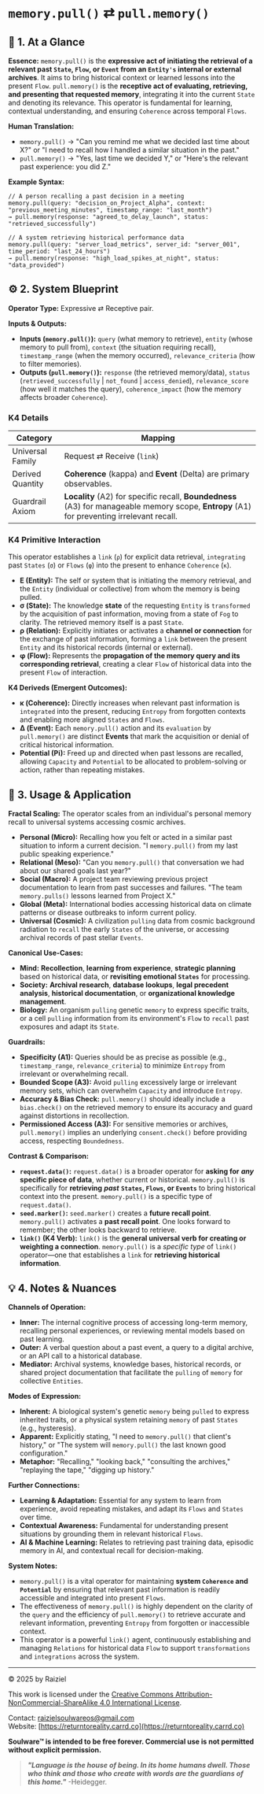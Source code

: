 # `memory.pull()` ⇄ `pull.memory()`

## 📝 1. At a Glance

**Essence:** `memory.pull()` is the **expressive act of initiating the retrieval of a relevant past `State`, `Flow`, or `Event` from an `Entity's` internal or external archives**. It aims to bring historical context or learned lessons into the present `Flow`. `pull.memory()` is the **receptive act of evaluating, retrieving, and presenting that requested memory**, integrating it into the current `State` and denoting its relevance. This operator is fundamental for learning, contextual understanding, and ensuring `Coherence` across temporal `Flows`.

**Human Translation:**

- `memory.pull()` → "Can you remind me what we decided last time about X?" or "I need to recall how I handled a similar situation in the past."
- `pull.memory()` → "Yes, last time we decided Y," or "Here's the relevant past experience: you did Z."

**Example Syntax:**

```
// A person recalling a past decision in a meeting
memory.pull(query: "decision_on_Project_Alpha", context: "previous_meeting_minutes", timestamp_range: "last_month")
→ pull.memory(response: "agreed_to_delay_launch", status: "retrieved_successfully")

// A system retrieving historical performance data
memory.pull(query: "server_load_metrics", server_id: "server_001", time_period: "last_24_hours")
→ pull.memory(response: "high_load_spikes_at_night", status: "data_provided")
```

## ⚙️ 2. System Blueprint

**Operator Type:** Expressive ⇄ Receptive pair.

**Inputs & Outputs:**

- **Inputs (`memory.pull()`):** `query` (what memory to retrieve), `entity` (whose memory to pull from), `context` (the situation requiring recall), `timestamp_range` (when the memory occurred), `relevance_criteria` (how to filter memories).
- **Outputs (`pull.memory()`):** `response` (the retrieved memory/data), `status` (`retrieved_successfully` | `not_found` | `access_denied`), `relevance_score` (how well it matches the query), `coherence_impact` (how the memory affects broader `Coherence`).

### K4 Details

| Category         | Mapping                                                      |
| ---------------- | ------------------------------------------------------------ |
| Universal Family | Request ⇄ Receive (`link`)                                   |
| Derived Quantity | **Coherence** (kappa) and **Event** (Delta) are primary observables. |
| Guardrail Axiom  | **Locality** (A2) for specific recall, **Boundedness** (A3) for manageable memory scope, **Entropy** (A1) for preventing irrelevant recall. |

### K4 Primitive Interaction

This operator establishes a `link` (`ρ`) for explicit data retrieval, `integrating` past `States` (`σ`) or `Flows` (`φ`) into the present to enhance `Coherence` (`κ`).

- **E (Entity):** The self or system that is initiating the memory retrieval, and the `Entity` (individual or collective) from whom the memory is being pulled.
- **σ (State):** The knowledge **state** of the requesting `Entity` is `transformed` by the acquisition of past information, moving from a state of `Fog` to clarity. The retrieved memory itself is a past `State`.
- **ρ (Relation):** Explicitly initiates or activates a **channel or connection** for the exchange of past information, forming a `link` between the present `Entity` and its historical records (internal or external).
- **φ (Flow):** Represents the **propagation of the memory query and its corresponding retrieval**, creating a clear `Flow` of historical data into the present `Flow` of interaction.

**K4 Deriveds (Emergent Outcomes):**

- **κ (Coherence):** Directly increases when relevant past information is `integrated` into the present, reducing `Entropy` from forgotten contexts and enabling more aligned `States` and `Flows`.
- **Δ (Event):** Each `memory.pull()` action and its `evaluation` by `pull.memory()` are distinct **Events** that mark the acquisition or denial of critical historical information.
- **Potential (**Pi**):** Freed up and directed when past lessons are recalled, allowing `Capacity` and `Potential` to be allocated to problem-solving or action, rather than repeating mistakes.

## 📖 3. Usage & Application

**Fractal Scaling:** The operator scales from an individual's personal memory recall to universal systems accessing cosmic archives.

- **Personal (Micro):** Recalling how you felt or acted in a similar past situation to inform a current decision. "I `memory.pull()` from my last public speaking experience."
- **Relational (Meso):** "Can you `memory.pull()` that conversation we had about our shared goals last year?"
- **Social (Macro):** A project team reviewing previous project documentation to learn from past successes and failures. "The team `memory.pulls()` lessons learned from Project X."
- **Global (Meta):** International bodies accessing historical data on climate patterns or disease outbreaks to inform current policy.
- **Universal (Cosmic):** A civilization `pulling` data from cosmic background radiation to `recall` the early `States` of the universe, or accessing archival records of past stellar `Events`.

**Canonical Use-Cases:**

- **Mind:** **Recollection**, **learning from experience**, **strategic planning** based on historical data, or **revisiting emotional `States`** for processing.
- **Society:** **Archival research**, **database lookups**, **legal precedent analysis**, **historical documentation**, or **organizational knowledge management**.
- **Biology:** An organism `pulling` genetic `memory` to express specific traits, or a cell `pulling` information from its environment's `Flow` to `recall` past exposures and adapt its `State`.

**Guardrails:**

- **Specificity (A1):** Queries should be as precise as possible (e.g., `timestamp_range`, `relevance_criteria`) to minimize `Entropy` from irrelevant or overwhelming recall.
- **Bounded Scope (A3):** Avoid `pulling` excessively large or irrelevant memory sets, which can overwhelm `Capacity` and introduce `Entropy`.
- **Accuracy & Bias Check:** `pull.memory()` should ideally include a `bias.check()` on the retrieved memory to ensure its accuracy and guard against distortions in recollection.
- **Permissioned Access (A3):** For sensitive memories or archives, `pull.memory()` implies an underlying `consent.check()` before providing access, respecting `Boundedness`.

**Contrast & Comparison:**

- **`request.data()`:** `request.data()` is a broader operator for **asking for** ***any*** **specific piece of data**, whether current or historical. `memory.pull()` is specifically for **retrieving** ***past*** **`States`, `Flows`, or `Events`** to bring historical context into the present. `memory.pull()` is a specific type of `request.data()`.
- **`seed.marker()`:** `seed.marker()` creates a **future recall point**. `memory.pull()` activates a **past recall point**. One looks forward to remember; the other looks backward to retrieve.
- **`link()` (K4 Verb):** `link()` is the **general universal verb for creating or weighting a connection**. `memory.pull()` is a *specific type* of `link()` operator—one that establishes a `link` for **retrieving historical information**.

## 💡 4. Notes & Nuances

**Channels of Operation:**

- **Inner:** The internal cognitive process of accessing long-term memory, recalling personal experiences, or reviewing mental models based on past learning.
- **Outer:** A verbal question about a past event, a query to a digital archive, or an API call to a historical database.
- **Mediator:** Archival systems, knowledge bases, historical records, or shared project documentation that facilitate the `pulling` of `memory` for collective `Entities`.

**Modes of Expression:**

- **Inherent:** A biological system's genetic `memory` being `pulled` to express inherited traits, or a physical system retaining `memory` of past `States` (e.g., hysteresis).
- **Apparent:** Explicitly stating, "I need to `memory.pull()` that client's history," or "The system will `memory.pull()` the last known good configuration."
- **Metaphor:** "Recalling," "looking back," "consulting the archives," "replaying the tape," "digging up history."

**Further Connections:**

- **Learning & Adaptation:** Essential for any system to learn from experience, avoid repeating mistakes, and adapt its `Flows` and `States` over time.
- **Contextual Awareness:** Fundamental for understanding present situations by grounding them in relevant historical `Flows`.
- **AI & Machine Learning:** Relates to retrieving past training data, episodic memory in AI, and contextual recall for decision-making.

**System Notes:**

- `memory.pull()` is a vital operator for maintaining **system `Coherence` and `Potential`** by ensuring that relevant past information is readily accessible and integrated into present `Flows`.
- The effectiveness of `memory.pull()` is highly dependent on the clarity of the `query` and the efficiency of `pull.memory()` to retrieve accurate and relevant information, preventing `Entropy` from forgotten or inaccessible context.
- This operator is a powerful `link()` agent, continuously establishing and managing `Relations` for historical data `Flow` to support `transformations` and `integrations` across the system.

---

© 2025 by Raiziel

This work is licensed under the [Creative Commons Attribution-NonCommercial-ShareAlike 4.0 International License](https://creativecommons.org/licenses/by-nc-sa/4.0/).

Contact: [raizielsoulwareos@gmail.com](mailto:raizielsoulwareos@gmail.com)  
Website: [https://returntoreality.carrd.co](https://returntoreality.carrd.co)

**Soulware™ is intended to be free forever. Commercial use is not permitted without explicit permission.**



> ***"Language is the house of being. In its home humans dwell. Those who think and those who create with words are the guardians of this home."***
-Heidegger.
